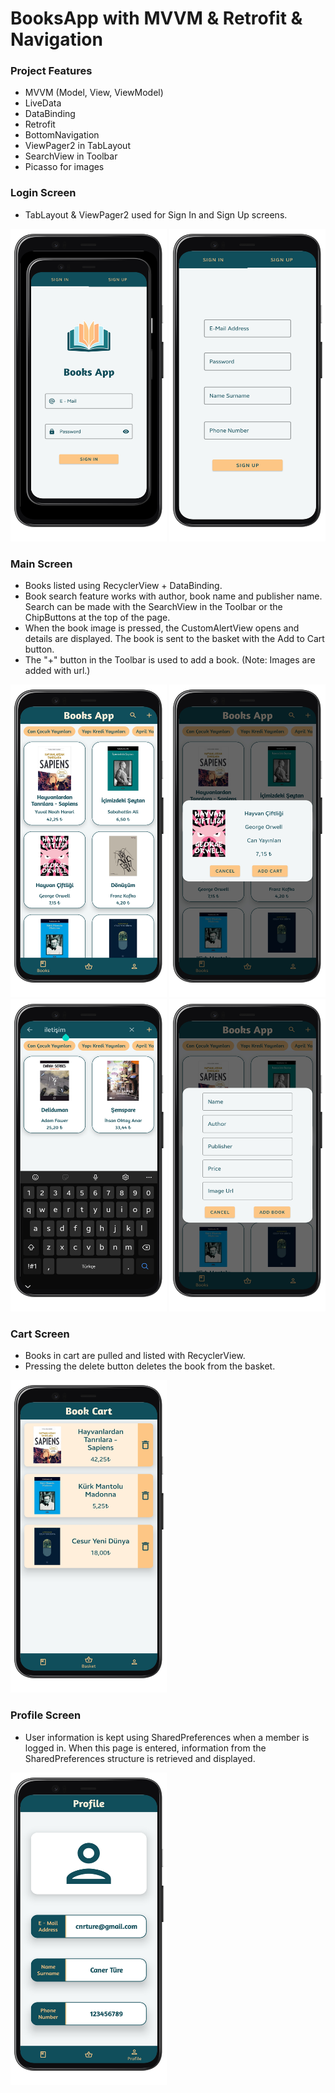 # BooksApp with MVVM & Retrofit & Navigation

### Project Features
 - MVVM (Model, View, ViewModel)
 - LiveData
 - DataBinding
 - Retrofit
 - BottomNavigation
 - ViewPager2 in TabLayout 
 - SearchView in Toolbar
 - Picasso for images

### Login Screen

- TabLayout & ViewPager2 used for Sign In and Sign Up screens.

<p align="left">
<img src="https://github.com/cnrture/BooksApp/blob/main/Screenshots/sign_in_screen.png" width="250" height="500"/>
<img src="https://github.com/cnrture/BooksApp/blob/main/Screenshots/sign_up_screen.png" width="250" height="500"/>
</p>

### Main Screen

- Books listed using RecyclerView + DataBinding.
- Book search feature works with author, book name and publisher name. Search can be made with the SearchView in the Toolbar or the ChipButtons at the top of the page.
- When the book image is pressed, the CustomAlertView opens and details are displayed. The book is sent to the basket with the Add to Cart button.
- The "+" button in the Toolbar is used to add a book. (Note: Images are added with url.)

<p align="left">
<img src="https://github.com/cnrture/BooksApp/blob/main/Screenshots/books_screen.png" width="250" height="500"/>

<img src="https://github.com/cnrture/BooksApp/blob/main/Screenshots/book_detail.png" width="250" height="500"/>

<img src="https://github.com/cnrture/BooksApp/blob/main/Screenshots/search.png" width="250" height="500"/>
  
<img src="https://github.com/cnrture/BooksApp/blob/main/Screenshots/add_book.png" width="250" height="500"/>
</p>

### Cart Screen

- Books in cart are pulled and listed with RecyclerView.
- Pressing the delete button deletes the book from the basket.
<p align="left">
<img src="https://github.com/cnrture/BooksApp/blob/main/Screenshots/book_cart.png" width="250" height="500"/>
</p>

### Profile Screen

- User information is kept using SharedPreferences when a member is logged in. When this page is entered, information from the SharedPreferences structure is retrieved and displayed.

<p align="left">
<img src="https://github.com/cnrture/BooksApp/blob/main/Screenshots/profile_screen.png" width="250" height="500"/>
</p>
